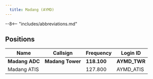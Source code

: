 ```yaml
---
  title: Madang (AYMD)
---
```


--8<-- "includes/abbreviations.md"

## Positions

| Name                    | Callsign         | Frequency | Login ID    |
| ----------------------- | --------- | ---------------- | --------- |
| **Madang ADC** | **Madang Tower** | **118.100** | **AYMD_TWR**	| 
| Madang ATIS	| | 127.800 | AYMD_ATIS |
